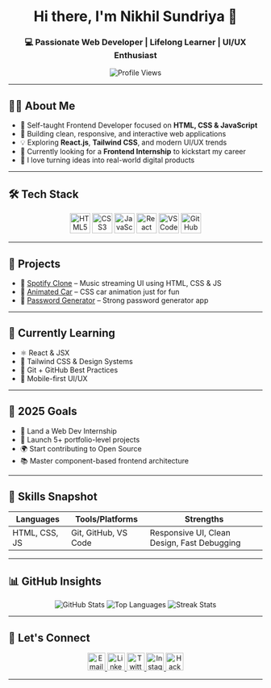 <h1 align="center">Hi there, I'm Nikhil Sundriya 👋</h1>
<h3 align="center">💻 Passionate Web Developer | Lifelong Learner | UI/UX Enthusiast</h3>

<p align="center">
  <img src="https://komarev.com/ghpvc/?username=nikhilsundriya&label=Profile%20views&color=0e75b6&style=flat" alt="Profile Views" />
</p>

---

## 🧑‍💻 About Me

- 🌱 Self-taught Frontend Developer focused on **HTML, CSS & JavaScript**
- 🚀 Building clean, responsive, and interactive web applications
- 💡 Exploring **React.js**, **Tailwind CSS**, and modern UI/UX trends
- 📌 Currently looking for a **Frontend Internship** to kickstart my career
- 🧩 I love turning ideas into real-world digital products

---

## 🛠️ Tech Stack

<div align="center">
  <img src="https://cdn.jsdelivr.net/gh/devicons/devicon/icons/html5/html5-original.svg" width="40" alt="HTML5" />
  <img src="https://cdn.jsdelivr.net/gh/devicons/devicon/icons/css3/css3-original.svg" width="40" alt="CSS3" />
  <img src="https://cdn.jsdelivr.net/gh/devicons/devicon/icons/javascript/javascript-original.svg" width="40" alt="JavaScript" />
  <img src="https://cdn.jsdelivr.net/gh/devicons/devicon/icons/react/react-original.svg" width="40" alt="React" />
  <img src="https://cdn.jsdelivr.net/gh/devicons/devicon/icons/vscode/vscode-original.svg" width="40" alt="VS Code" />
  <img src="https://cdn.jsdelivr.net/gh/devicons/devicon/icons/github/github-original.svg" width="40" alt="GitHub" />
</div>

---

## 🚀 Projects

- 🎵 [Spotify Clone](https://github.com/nikhilsundriya/spotify-clone) – Music streaming UI using HTML, CSS & JS  
- 🚗 [Animated Car](https://github.com/nikhilsundriya/Animated-Car) – CSS car animation just for fun  
- 🔐 [Password Generator](https://github.com/nikhilsundriya/password-generator) – Strong password generator app  

---

## 📘 Currently Learning

- ⚛️ React & JSX  
- 🎨 Tailwind CSS & Design Systems  
- 🧰 Git + GitHub Best Practices  
- 📱 Mobile-first UI/UX  

---

## 🎯 2025 Goals

- 🎯 Land a Web Dev Internship  
- 💼 Launch 5+ portfolio-level projects  
- 🌍 Start contributing to Open Source  
- 📚 Master component-based frontend architecture  

---

## 🧠 Skills Snapshot

| Languages      | Tools/Platforms | Strengths                    |
|----------------|------------------|------------------------------|
| HTML, CSS, JS  | Git, GitHub, VS Code | Responsive UI, Clean Design, Fast Debugging |

---

## 📊 GitHub Insights

<div align="center">
  <img src="https://github-readme-stats.vercel.app/api?username=nikhilsundriya&show_icons=true&theme=tokyonight" alt="GitHub Stats" />
  <img src="https://github-readme-stats.vercel.app/api/top-langs?username=nikhilsundriya&layout=compact&theme=tokyonight" alt="Top Languages" />
  <img src="https://github-readme-streak-stats.herokuapp.com/?user=nikhilsundriya&theme=tokyonight" alt="Streak Stats" />
</div>

---

## 🔗 Let's Connect

<div align="center">
  <a href="mailto:nikhilchoudhary2508@gmail.com">
    <img src="https://img.icons8.com/fluency/48/gmail-new.png" width="35" alt="Email" />
  </a>
  <a href="https://linkedin.com/in/nikhilsundriya">
    <img src="https://img.icons8.com/color/48/linkedin.png" width="35" alt="LinkedIn" />
  </a>
  <a href="https://twitter.com/nikhil_sundriya">
    <img src="https://img.icons8.com/color/48/twitter--v1.png" width="35" alt="Twitter" />
  </a>
  <a href="https://www.instagram.com/nikhil_choudhary25/">
    <img src="https://img.icons8.com/color/48/instagram-new--v1.png" width="35" alt="Instagram" />
  </a>
  <a href="https://www.hackerrank.com/nikhilsundriya">
    <img src="https://img.icons8.com/external-tal-revivo-color-tal-revivo/48/external-hackerrank-logo-color-tal-revivo.png" width="35" alt="HackerRank" />
  </a>
</div>

---
